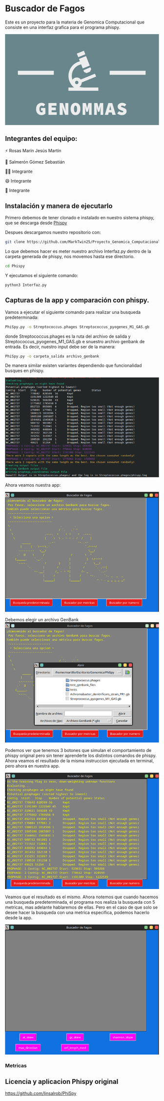 # Buscador de Fagos 

Este es un proyecto para la materia de Genomica Computacional que consiste en una interfaz grafica para el programa phispy.

![Logo](https://github.com/MarkTwin25/Proyecto_Genomica_Computacional/blob/main/Logo.png "Logo")

## Integrantes del equipo:
 
⚡️ Rosas Marín Jesús Martín

💬 Salmerón Gómez Sebastián

👯‍♀️ Integrante

😄 Integrante

🤔 Integrante

## Instalación y manera de ejecutarlo

Primero debemos de tener clonado e instalado en nuestro sistema phispy, que se descarga desde [Phispy](http://https://github.com/linsalrob/PhiSpy "Phispy")

Despues descargamos nuestro repositorio con:
```bash
git clone https://github.com/MarkTwin25/Proyecto_Genomica_Computacional.git
```
Lo que debemos hacer es meter nuestro archivo Interfaz.py dentro de la carpeta generada de phispy, nos movemos hasta ese directorio.
```bash
cd Phispy
```
Y ejecutamos el siguiente comando:
```bash
python3 Interfaz.py
```

## Capturas de la app y comparación con phispy.

Vamos a ejecutar el siguiente comando para realizar una busqueda predeterminada:

```bash
PhiSpy.py -o Streptococcus.phages Streptococcus_pyogenes_M1_GAS.gb
```
donde Streptococcus.phages es la ruta del archivo de salida y Streptococcus_pyogenes_M1_GAS.gb e snuestro archivo genbank de entrada.
Es decir, nuestro input debe ser de la manera:

```bash
PhiSpy.py -o carpeta_salida archivo_genbank
```
De manera similar existen variantes dependiendo que funcionalidad busques en phispy.

![Phispy original](https://github.com/MarkTwin25/Proyecto_Genomica_Computacional/blob/main/Phispy_terminal.png "Phispy original")

Ahora veamos nuestra app:

![App](https://github.com/MarkTwin25/Proyecto_Genomica_Computacional/blob/main/Presentacion_app.png "App")

Debemos elegir un archivo GenBank
![Busqueda de Archivos](https://github.com/MarkTwin25/Proyecto_Genomica_Computacional/blob/main/Busqueda_archivos.png "Busqueda de Archivos")

Podemos ver que tenemos 3 botones que simulan el comportamiento de phispy original pero sin tener aprenderte los distintos comandos de phispy.
Ahora veamos el resultado de la misma instruccion ejecutada en terminal, pero ahora en nuestra app.

![Prueba app](https://github.com/MarkTwin25/Proyecto_Genomica_Computacional/blob/main/Prueba_app.png "Prueba app")

Veamos que el resultado es el mismo. Ahora notemos que cuando hacemos una busqueda predeterminada, el programa nos realiza la busqueda con 5 metricas, mas adelante hablaremos de ellas. Pero en el caso de que solo se desee hacer la busqueda con una metrica especifica, podemos hacerlo desde la app.

![Metricas](https://github.com/MarkTwin25/Proyecto_Genomica_Computacional/blob/main/Metricas.png "Metricas")

### Metricas

## Licencia y aplicacion Phispy original
https://github.com/linsalrob/PhiSpy
